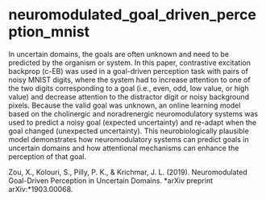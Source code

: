 # neuromodulated_goal_driven_perception_mnist
In uncertain domains, the goals are often unknown and need to be predicted by the organism or system. In this paper, contrastive excitation backprop (c-EB) was used in a goal-driven perception task with pairs of noisy MNIST digits, where the system had to increase attention to one of the two digits corresponding to a goal (i.e., even, odd, low value, or high value) and decrease attention to the distractor digit or noisy background pixels. Because the valid goal was unknown, an online learning model based on the cholinergic and noradrenergic neuromodulatory systems was used to predict a noisy goal (expected uncertainty) and re-adapt when the goal changed (unexpected uncertainty). This neurobiologically plausible model demonstrates how neuromodulatory systems can predict goals in uncertain domains and how attentional mechanisms can enhance the perception of that goal.

Zou, X., Kolouri, S., Pilly, P. K., & Krichmar, J. L. (2019). Neuromodulated Goal-Driven Perception in Uncertain Domains. *arXiv preprint arXiv:*1903.00068.
